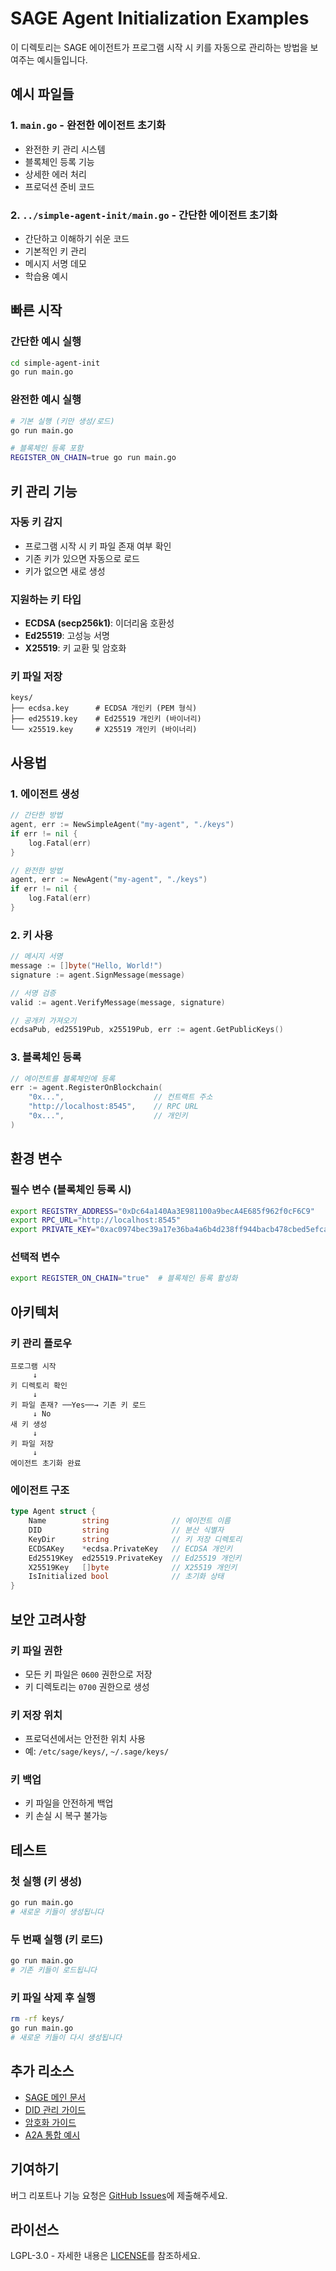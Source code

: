 # SAGE Agent Initialization Examples

이 디렉토리는 SAGE 에이전트가 프로그램 시작 시 키를 자동으로 관리하는 방법을 보여주는 예시들입니다.

##  예시 파일들

### 1. `main.go` - 완전한 에이전트 초기화
- 완전한 키 관리 시스템
- 블록체인 등록 기능
- 상세한 에러 처리
- 프로덕션 준비 코드

### 2. `../simple-agent-init/main.go` - 간단한 에이전트 초기화
- 간단하고 이해하기 쉬운 코드
- 기본적인 키 관리
- 메시지 서명 데모
- 학습용 예시

##  빠른 시작

### 간단한 예시 실행

```bash
cd simple-agent-init
go run main.go
```

### 완전한 예시 실행

```bash
# 기본 실행 (키만 생성/로드)
go run main.go

# 블록체인 등록 포함
REGISTER_ON_CHAIN=true go run main.go
```

##  키 관리 기능

### 자동 키 감지
- 프로그램 시작 시 키 파일 존재 여부 확인
- 기존 키가 있으면 자동으로 로드
- 키가 없으면 새로 생성

### 지원하는 키 타입
- **ECDSA (secp256k1)**: 이더리움 호환성
- **Ed25519**: 고성능 서명
- **X25519**: 키 교환 및 암호화

### 키 파일 저장
```
keys/
├── ecdsa.key      # ECDSA 개인키 (PEM 형식)
├── ed25519.key    # Ed25519 개인키 (바이너리)
└── x25519.key     # X25519 개인키 (바이너리)
```

##  사용법

### 1. 에이전트 생성

```go
// 간단한 방법
agent, err := NewSimpleAgent("my-agent", "./keys")
if err != nil {
    log.Fatal(err)
}

// 완전한 방법
agent, err := NewAgent("my-agent", "./keys")
if err != nil {
    log.Fatal(err)
}
```

### 2. 키 사용

```go
// 메시지 서명
message := []byte("Hello, World!")
signature := agent.SignMessage(message)

// 서명 검증
valid := agent.VerifyMessage(message, signature)

// 공개키 가져오기
ecdsaPub, ed25519Pub, x25519Pub, err := agent.GetPublicKeys()
```

### 3. 블록체인 등록

```go
// 에이전트를 블록체인에 등록
err := agent.RegisterOnBlockchain(
    "0x...",                    // 컨트랙트 주소
    "http://localhost:8545",    // RPC URL
    "0x...",                    // 개인키
)
```

##  환경 변수

### 필수 변수 (블록체인 등록 시)
```bash
export REGISTRY_ADDRESS="0xDc64a140Aa3E981100a9becA4E685f962f0cF6C9"
export RPC_URL="http://localhost:8545"
export PRIVATE_KEY="0xac0974bec39a17e36ba4a6b4d238ff944bacb478cbed5efcae784d7bf4f2ff80"
```

### 선택적 변수
```bash
export REGISTER_ON_CHAIN="true"  # 블록체인 등록 활성화
```

##  아키텍처

### 키 관리 플로우

```
프로그램 시작
     ↓
키 디렉토리 확인
     ↓
키 파일 존재? ──Yes──→ 기존 키 로드
     ↓ No
새 키 생성
     ↓
키 파일 저장
     ↓
에이전트 초기화 완료
```

### 에이전트 구조

```go
type Agent struct {
    Name        string              // 에이전트 이름
    DID         string              // 분산 식별자
    KeyDir      string              // 키 저장 디렉토리
    ECDSAKey    *ecdsa.PrivateKey   // ECDSA 개인키
    Ed25519Key  ed25519.PrivateKey  // Ed25519 개인키
    X25519Key   []byte              // X25519 개인키
    IsInitialized bool              // 초기화 상태
}
```

##  보안 고려사항

### 키 파일 권한
- 모든 키 파일은 `0600` 권한으로 저장
- 키 디렉토리는 `0700` 권한으로 생성

### 키 저장 위치
- 프로덕션에서는 안전한 위치 사용
- 예: `/etc/sage/keys/`, `~/.sage/keys/`

### 키 백업
- 키 파일을 안전하게 백업
- 키 손실 시 복구 불가능

##  테스트

### 첫 실행 (키 생성)
```bash
go run main.go
# 새로운 키들이 생성됩니다
```

### 두 번째 실행 (키 로드)
```bash
go run main.go
# 기존 키들이 로드됩니다
```

### 키 파일 삭제 후 실행
```bash
rm -rf keys/
go run main.go
# 새로운 키들이 다시 생성됩니다
```

##  추가 리소스

- [SAGE 메인 문서](../../../README.md)
- [DID 관리 가이드](../../../docs/did/)
- [암호화 가이드](../../../docs/crypto/)
- [A2A 통합 예시](../a2a-integration/)

##  기여하기

버그 리포트나 기능 요청은 [GitHub Issues](https://github.com/sage-x-project/sage/issues)에 제출해주세요.

##  라이선스

LGPL-3.0 - 자세한 내용은 [LICENSE](../../../LICENSE)를 참조하세요.
